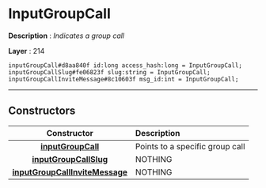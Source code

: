 # InputGroupCall

**Description** : *Indicates a group call*

**Layer** : 214

```tl
inputGroupCall#d8aa840f id:long access_hash:long = InputGroupCall;
inputGroupCallSlug#fe06823f slug:string = InputGroupCall;
inputGroupCallInviteMessage#8c10603f msg_id:int = InputGroupCall;
```

---

## Constructors

| Constructor | Description |
| :---: | :--- |
| [**inputGroupCall**](constructor/inputGroupCall) | Points to a specific group call |
| [**inputGroupCallSlug**](constructor/inputGroupCallSlug) | NOTHING |
| [**inputGroupCallInviteMessage**](constructor/inputGroupCallInviteMessage) | NOTHING |